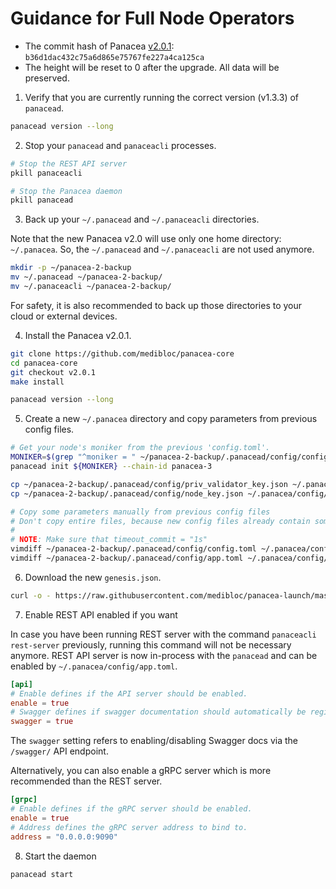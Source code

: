 # Guidance for Full Node Operators

- The commit hash of Panacea [v2.0.1](https://github.com/medibloc/panacea-core/releases/tag/v2.0.1): `b36d1dac432c75a6d865e75767fe227a4ca125ca`
- The height will be reset to 0 after the upgrade. All data will be preserved.

1. Verify that you are currently running the correct version (v1.3.3) of `panacead`.
```bash
panacead version --long
```

2. Stop your `panacead` and `panaceacli` processes.
```bash
# Stop the REST API server
pkill panaceacli

# Stop the Panacea daemon
pkill panacead
```

3. Back up your `~/.panacead` and `~/.panaceacli` directories.

Note that the new Panacea v2.0 will use only one home directory: `~/.panacea`.
So, the `~/.panacead` and `~/.panaceacli` are not used anymore.
```bash
mkdir -p ~/panacea-2-backup
mv ~/.panacead ~/panacea-2-backup/
mv ~/.panaceacli ~/panacea-2-backup/
```

For safety, it is also recommended to back up those directories to your cloud or external devices.

4. Install the Panacea v2.0.1.
```bash
git clone https://github.com/medibloc/panacea-core
cd panacea-core
git checkout v2.0.1
make install

panacead version --long
```

5. Create a new `~/.panacea` directory and copy parameters from previous config files.
```bash
# Get your node's moniker from the previous 'config.toml'.
MONIKER=$(grep "^moniker = " ~/panacea-2-backup/.panacead/config/config.toml | awk '{print $3}' | sed 's|"||g')
panacead init ${MONIKER} --chain-id panacea-3

cp ~/panacea-2-backup/.panacead/config/priv_validator_key.json ~/.panacea/config/
cp ~/panacea-2-backup/.panacead/config/node_key.json ~/.panacea/config/

# Copy some parameters manually from previous config files
# Don't copy entire files, because new config files already contain some parameters that are newly introduced.
#
# NOTE: Make sure that timeout_commit = "1s"
vimdiff ~/panacea-2-backup/.panacead/config/config.toml ~/.panacea/config/config.toml
vimdiff ~/panacea-2-backup/.panacead/config/app.toml ~/.panacea/config/app.toml
```

6. Download the new `genesis.json`.
```bash
curl -o - https://raw.githubusercontent.com/medibloc/panacea-launch/master/panacea-3/genesis.json.gz | gunzip > ~/.panacea/config/genesis.json
```

7. Enable REST API enabled if you want

In case you have been running REST server with the command `panaceacli rest-server` previously,
running this command will not be necessary anymore.
REST API server is now in-process with the `panacead` and can be enabled by `~/.panacea/config/app.toml`.
```toml
[api]
# Enable defines if the API server should be enabled.
enable = true
# Swagger defines if swagger documentation should automatically be registered.
swagger = true
```
The `swagger` setting refers to enabling/disabling Swagger docs via the `/swagger/` API endpoint.

Alternatively, you can also enable a gRPC server which is more recommended than the REST server.
```toml
[grpc]
# Enable defines if the gRPC server should be enabled.
enable = true
# Address defines the gRPC server address to bind to.
address = "0.0.0.0:9090"
```

8. Start the daemon
```bash
panacead start
```

